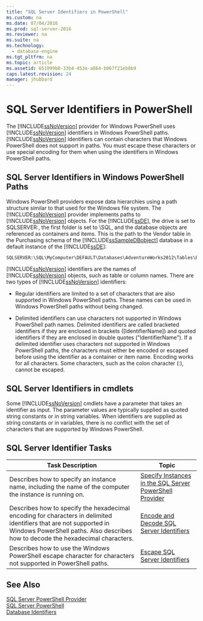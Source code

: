 ```yaml
---
title: "SQL Server Identifiers in PowerShell"
ms.custom: na
ms.date: 07/04/2016
ms.prod: sql-server-2016
ms.reviewer: na
ms.suite: na
ms.technology: 
  - database-engine
ms.tgt_pltfrm: na
ms.topic: article
ms.assetid: 651099b0-33b4-453a-a864-b067f21eb8b9
caps.latest.revision: 24
manager: jhubbard
---
```

# SQL Server Identifiers in PowerShell
The [!INCLUDE[ssNoVersion](../../Topics/TopicNameContainA/includes/ssNoVersion_md.md)] provider for Windows PowerShell uses [!INCLUDE[ssNoVersion](../../Topics/TopicNameContainA/includes/ssNoVersion_md.md)] identifiers in Windows PowerShell paths. [!INCLUDE[ssNoVersion](../../Topics/TopicNameContainA/includes/ssNoVersion_md.md)] identifiers can contain characters that Windows PowerShell does not support in paths. You must escape these characters or use special encoding for them when using the identifiers in Windows PowerShell paths.  
  
## SQL Server Identifiers in Windows PowerShell Paths  
 Windows PowerShell providers expose data hierarchies using a path structure similar to that used for the Windows file system. The [!INCLUDE[ssNoVersion](../../Topics/TopicNameContainA/includes/ssNoVersion_md.md)] provider implements paths to [!INCLUDE[ssNoVersion](../../Topics/TopicNameContainA/includes/ssNoVersion_md.md)] objects. For the [!INCLUDE[ssDE](../../Topics/TopicNameContainA/includes/ssDE_md.md)], the drive is set to SQLSERVER:, the first folder is set to \SQL, and the database objects are referenced as containers and items. This is the path to the Vendor table in the Purchasing schema of the [!INCLUDE[ssSampleDBobject](../../Topics/TopicNameContainA/includes/ssSampleDBobject_md.md)] database in a default instance of the [!INCLUDE[ssDE](../../Topics/TopicNameContainA/includes/ssDE_md.md)]:  
  
```  
SQLSERVER:\SQL\MyComputer\DEFAULT\Databases\AdventureWorks2012\Tables\Purchasing.Vendor  
```  
  
 [!INCLUDE[ssNoVersion](../../Topics/TopicNameContainA/includes/ssNoVersion_md.md)] identifiers are the names of [!INCLUDE[ssNoVersion](../../Topics/TopicNameContainA/includes/ssNoVersion_md.md)] objects, such as table or column names. There are two types of [!INCLUDE[ssNoVersion](../../Topics/TopicNameContainA/includes/ssNoVersion_md.md)] identifiers:  
  
-   Regular identifiers are limited to a set of characters that are also supported in Windows PowerShell paths. These names can be used in Windows PowerShell paths without being changed.  
  
-   Delimited identifiers can use characters not supported in Windows PowerShell path names. Delimited identifiers are called bracketed identifiers if they are enclosed in brackets ([IdentifierName]) and quoted identifiers if they are enclosed in double quotes ("IdentifierName"). If a delimited identifier uses characters not supported in Windows PowerShell paths, the characters must either be encoded or escaped before using the identifier as a container or item name. Encoding works for all characters. Some characters, such as the colon character (:), cannot be escaped.  
  
## SQL Server Identifiers in cmdlets  
 Some [!INCLUDE[ssNoVersion](../../Topics/TopicNameContainA/includes/ssNoVersion_md.md)] cmdlets have a parameter that takes an identifier as input. The parameter values are typically supplied as quoted string constants or in string variables. When identifiers are supplied as string constants or in variables, there is no conflict with the set of characters that are supported by Windows PowerShell.  
  
## SQL Server Identifier Tasks  
  
|Task Description|Topic|  
|----------------------|-----------|  
|Describes how to specify an instance name, including the name of the computer the instance is running on.|[Specify Instances in the SQL Server PowerShell Provider](../../Topics/TopicNameNotContainA/Specify-Instances-in-the-SQL-Server-PowerShell-Provider.md)|  
|Describes how to specify the hexadecimal encoding for characters in delimited identifiers that are not supported in Windows PowerShell paths. Also describes how to decode the hexadecimal characters.|[Encode and Decode SQL Server Identifiers](../../Topics/TopicNameNotContainA/Encode-and-Decode-SQL-Server-Identifiers.md)|  
|Describes how to use the Windows PowerShell escape character for characters not supported in PowerShell paths.|[Escape SQL Server Identifiers](../../Topics/TopicNameNotContainA/Escape-SQL-Server-Identifiers.md)|  
  
## See Also  
 [SQL Server PowerShell Provider](../../Topics/TopicNameNotContainA/SQL-Server-PowerShell-Provider.md)   
 [SQL Server PowerShell](../../Topics/TopicNameNotContainA/SQL-Server-PowerShell.md)   
 [Database Identifiers](../../Topics/TopicNameNotContainA/Database-Identifiers.md)